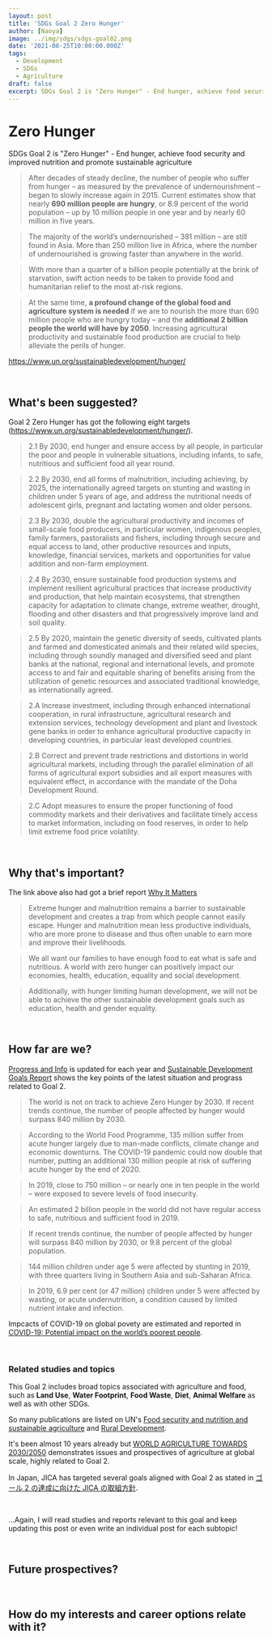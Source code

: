 ```yaml
---
layout: post
title: 'SDGs Goal 2 Zero Hunger'
author: [Naoya]
image: ../img/sdgs/sdgs-goal02.png
date: '2021-08-25T10:00:00.000Z'
tags:
  - Development
  - SDGs
  - Agriculture
draft: false
excerpt: SDGs Goal 2 is "Zero Hunger" - End hunger, achieve food security and improved nutrition and promote sustainable agriculture
---
```


# Zero Hunger

SDGs Goal 2 is "Zero Hunger" - End hunger, achieve food security and improved nutrition and promote sustainable agriculture

> After decades of steady decline, the number of people who suffer from hunger – as measured by the prevalence of undernourishment – began to slowly increase again in 2015. Current estimates show that nearly **690 million people are hungry**, or 8.9 percent of the world population – up by 10 million people in one year and by nearly 60 million in five years.

> The majority of the world’s undernourished – 381 million – are still found in Asia. More than 250 million live in Africa, where the number of undernourished is growing faster than anywhere in the world.

> With more than a quarter of a billion people potentially at the brink of starvation, swift action needs to be taken to provide food and humanitarian relief to the most at-risk regions.

> At the same time, **a profound change of the global food and agriculture system is needed** if we are to nourish the more than 690 million people who are hungry today – and the **additional 2 billion people the world will have by 2050**. Increasing agricultural productivity and sustainable food production are crucial to help alleviate the perils of hunger.

https://www.un.org/sustainabledevelopment/hunger/

<br>

## What's been suggested?

Goal 2 Zero Hunger has got the following eight targets (https://www.un.org/sustainabledevelopment/hunger/).

> 2.1 By 2030, end hunger and ensure access by all people, in particular the poor and people in vulnerable situations, including infants, to safe, nutritious and sufficient food all year round.

> 2.2 By 2030, end all forms of malnutrition, including achieving, by 2025, the internationally agreed targets on stunting and wasting in children under 5 years of age, and address the nutritional needs of adolescent girls, pregnant and lactating women and older persons.

> 2.3 By 2030, double the agricultural productivity and incomes of small-scale food producers, in particular women, indigenous peoples, family farmers, pastoralists and fishers, including through secure and equal access to land, other productive resources and inputs, knowledge, financial services, markets and opportunities for value addition and non-farm employment.

> 2.4 By 2030, ensure sustainable food production systems and implement resilient agricultural practices that increase productivity and production, that help maintain ecosystems, that strengthen capacity for adaptation to climate change, extreme weather, drought, flooding and other disasters and that progressively improve land and soil quality.

> 2.5 By 2020, maintain the genetic diversity of seeds, cultivated plants and farmed and domesticated animals and their related wild species, including through soundly managed and diversified seed and plant banks at the national, regional and international levels, and promote access to and fair and equitable sharing of benefits arising from the utilization of genetic resources and associated traditional knowledge, as internationally agreed.

> 2.A Increase investment, including through enhanced international cooperation, in rural infrastructure, agricultural research and extension services, technology development and plant and livestock gene banks in order to enhance agricultural productive capacity in developing countries, in particular least developed countries.

> 2.B Correct and prevent trade restrictions and distortions in world agricultural markets, including through the parallel elimination of all forms of agricultural export subsidies and all export measures with equivalent effect, in accordance with the mandate of the Doha Development Round.

> 2.C Adopt measures to ensure the proper functioning of food commodity markets and their derivatives and facilitate timely access to market information, including on food reserves, in order to help limit extreme food price volatility.

<br>

## Why that's important?

The link above also had got a brief report [Why It Matters](https://www.un.org/sustainabledevelopment/wp-content/uploads/2016/08/2_Why-It-Matters-2020.pdf)

> Extreme hunger and malnutrition remains a barrier to sustainable development and creates a trap from which people cannot easily escape. Hunger and malnutrition mean less productive individuals, who are more prone to disease and thus often unable to earn more and improve their livelihoods.

> We all want our families to have enough food to eat what is safe and nutritious. A world with zero hunger can positively impact our economies, health, education, equality and social development.

> Additionally, with hunger limiting human development, we will not be able to achieve the other sustainable development goals such as education, health and gender equality.

<br>

## How far are we?

[Progress and Info](https://sdgs.un.org/goals/goal2) is updated for each year and [Sustainable Development Goals Report](https://unstats.un.org/sdgs/report/2021/goal-02/) shows the key points of the latest situation and prograss related to Goal 2.

> The world is not on track to achieve Zero Hunger by 2030. If recent trends continue, the number of people affected by hunger would surpass 840 million by 2030.

> According to the World Food Programme, 135 million suffer from acute hunger largely due to man-made conflicts, climate change and economic downturns. The COVID-19 pandemic could now double that number, putting an additional 130 million people at risk of suffering acute hunger by the end of 2020.

> In 2019, close to 750 million – or nearly one in ten people in the world – were exposed to severe levels of food insecurity.

> An estimated 2 billion people in the world did not have regular access to safe, nutritious and sufficient food in 2019.

> If recent trends continue, the number of people affected by hunger will surpass 840 million by 2030, or 9.8 percent of the global population.

> 144 million children under age 5 were affected by stunting in 2019, with three quarters living in Southern Asia and sub-Saharan Africa.

> In 2019, 6.9 per cent (or 47 million) children under 5 were affected by wasting, or acute undernutrition, a condition caused by limited nutrient intake and infection.

Impcacts of COVID-19 on global povety are estimated and reported in [COVID-19: Potential impact on the world’s poorest people](https://docs.wfp.org/api/documents/WFP-0000114205/download/?_ga=2.241337546.952775517.1586900153-341597442.1584735263).

<br>

### Related studies and topics

This Goal 2 includes broad topics associated with agriculture and food, such as **Land Use**, **Water Footprint**, **Food Waste**, **Diet**, **Animal Welfare** as well as with other SDGs.

So many publications are listed on UN's [Food security and nutrition and sustainable agriculture](https://sdgs.un.org/topics/food-security-and-nutrition-and-sustainable-agriculture) and [Rural Development](https://sdgs.un.org/topics/rural-development).

It's been almost 10 years already but [WORLD AGRICULTURE TOWARDS 2030/2050](fao.org/3/ap106e/ap106e.pdf) demonstrates issues and prospectives of agriculture at global scale, highly related to Goal 2.

In Japan, JICA has targeted several goals aligned with Goal 2 as stated in [ゴール 2 の達成に向けた JICA の取組方針](https://www.jica.go.jp/aboutoda/sdgs/ku57pq00002e2b2a-att/goal02_j.pdf).

<br>

...Again, I will read studies and reports relevant to this goal and keep updating this post or even write an individual post for each subtopic!

<br>

## Future prospectives?

<br>

## How do my interests and career options relate with it?

<br>
